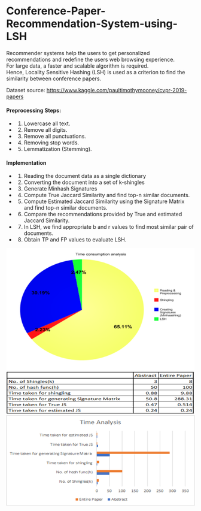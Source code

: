 # Conference-Paper-Recommendation-System-using-LSH

Recommender systems help the users to get personalized recommendations and redefine the users web browsing experience. \
For large data, a faster and scalable algorithm is required. \
Hence, Locality Sensitive Hashing (LSH) is used as a criterion to find the similarity between conference papers. 

Dataset source: https://www.kaggle.com/paultimothymooney/cvpr-2019-papers 

#### Preprocessing Steps:
- 1. Lowercase all text.
- 2. Remove all digits.
- 3. Remove all punctuations.
- 4. Removing stop words.
- 5.  Lemmatization (Stemming).

#### Implementation

- 1. Reading the document data as a single dictionary
- 2. Converting the document into a set of k-shingles
- 3. Generate Minhash Signatures
- 4. Compute True Jaccard Similarity and find top-n similar documents.
- 5.  Compute Estimated Jaccard Similarity using the Signature Matrix and find top-n similar documents.
- 6. Compare the recommendations provided by True and estimated Jaccard Similarity.
- 7. In LSH, we find  appropriate b and r values to find most similar pair of documents.
- 8. Obtain TP and FP values to evaluate LSH.

![alt text](Time_Consumption.png) \
![alt text](Comparison.png) \
![alt text](Time_Analysis.png)



